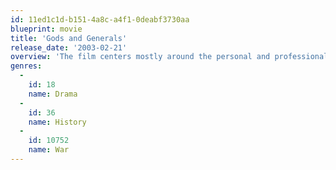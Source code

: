 ```yaml
---
id: 11ed1c1d-b151-4a8c-a4f1-0deabf3730aa
blueprint: movie
title: 'Gods and Generals'
release_date: '2003-02-21'
overview: 'The film centers mostly around the personal and professional life of Thomas "Stonewall" Jackson, a brilliant if eccentric Confederate general, from the outbreak of the American Civil War until its halfway point when Jackson is killed accidentally by his own soldiers in May 1863 during his greatest victory.'
genres:
  -
    id: 18
    name: Drama
  -
    id: 36
    name: History
  -
    id: 10752
    name: War
---
```

